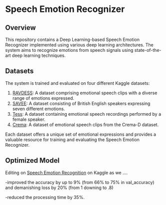 # Speech Emotion Recognizer 

## Overview
This repository contains a Deep Learning-based Speech Emotion Recognizer implemented using various deep learning architectures. The system aims to recognize emotions from speech signals using state-of-the-art deep learning techniques.

## Datasets
The system is trained and evaluated on four different Kaggle datasets:

1. [RAVDESS](https://www.kaggle.com/datasets/uwrfkaggler/ravdess-emotional-speech-audio/code?datasetId=107620&sortBy=voteCount): A dataset comprising emotional speech clips with a diverse range of emotions expressed.
2. [SAVEE](https://www.kaggle.com/datasets/ejlok1/surrey-audiovisual-expressed-emotion-savee): A dataset consisting of British English speakers expressing seven different emotions.
3. [Tess](https://www.kaggle.com/datasets/ejlok1/toronto-emotional-speech-set-tess): A dataset containing emotional speech recordings performed by a female speaker.
4. [Crema](https://www.kaggle.com/code/bhavikjain/audio-emotions): A dataset of emotional speech clips from the Crema-D dataset.

Each dataset offers a unique set of emotional expressions and provides a valuable resource for training and evaluating the Speech Emotion Recognizer.

## Optimized Model 
Editing on [Speech Emotion Recognition](https://www.kaggle.com/code/shivamburnwal/speech-emotion-recognition) on Kaggle as we ....

-improved the accuracy by up to 9% (from 66% to 75% in val_accuracy) and demanishing loss by 20% (from 1 downing to .8)

-reduced the processing time by 35%.


